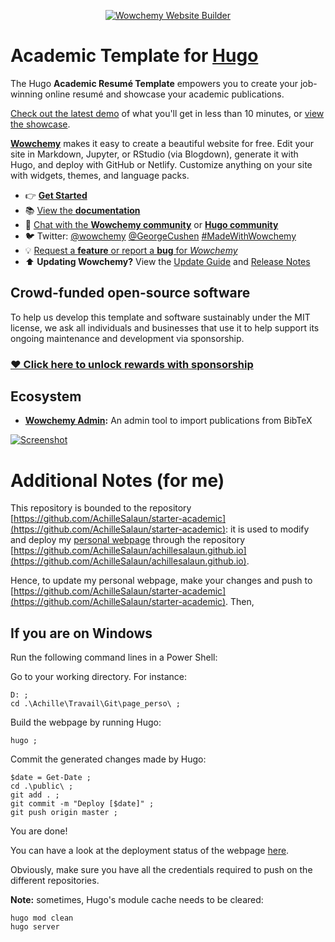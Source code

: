 <p align="center"><a href="https://wowchemy.com" target="_blank" rel="noopener"><img src="https://wowchemy.com/img/logo_200px.png" alt="Wowchemy Website Builder"></a></p>

# Academic Template for [Hugo](https://github.com/gohugoio/hugo)

The Hugo **Academic Resumé Template** empowers you to create your job-winning online resumé and showcase your academic publications.

[Check out the latest demo](https://academic-demo.netlify.app) of what you'll get in less than 10 minutes, or [view the showcase](https://wowchemy.com/user-stories/).

[**Wowchemy**](https://wowchemy.com) makes it easy to create a beautiful website for free. Edit your site in Markdown, Jupyter, or RStudio (via Blogdown), generate it with Hugo, and deploy with GitHub or Netlify. Customize anything on your site with widgets, themes, and language packs.

- 👉 [**Get Started**](https://wowchemy.com/docs/install/)
- 📚 [View the **documentation**](https://wowchemy.com/docs/)
- 💬 [Chat with the **Wowchemy community**](https://discord.gg/z8wNYzb) or [**Hugo community**](https://discourse.gohugo.io)
- 🐦 Twitter: [@wowchemy](https://twitter.com/wowchemy) [@GeorgeCushen](https://twitter.com/GeorgeCushen) [#MadeWithWowchemy](https://twitter.com/search?q=(%23MadeWithWowchemy%20OR%20%23MadeWithAcademic)&src=typed_query)
- 💡 [Request a **feature** or report a **bug** for _Wowchemy_](https://github.com/wowchemy/wowchemy-hugo-modules/issues)
- ⬆️ **Updating Wowchemy?** View the [Update Guide](https://wowchemy.com/docs/update/) and [Release Notes](https://wowchemy.com/updates/)

## Crowd-funded open-source software

To help us develop this template and software sustainably under the MIT license, we ask all individuals and businesses that use it to help support its ongoing maintenance and development via sponsorship.

### [❤️ Click here to unlock rewards with sponsorship](https://wowchemy.com/plans/)

## Ecosystem

* **[Wowchemy Admin](https://github.com/wowchemy/wowchemy-admin/):** An admin tool to import publications from BibTeX

[![Screenshot](https://raw.githubusercontent.com/wowchemy/wowchemy-hugo-modules/master/academic.png)](https://wowchemy.com)

# Additional Notes (for me)

This repository is bounded to the repository [https://github.com/AchilleSalaun/starter-academic](https://github.com/AchilleSalaun/starter-academic): it is used to modify and deploy my [personal webpage](https://achillesalaun.github.io/) through the repository [https://github.com/AchilleSalaun/achillesalaun.github.io](https://github.com/AchilleSalaun/achillesalaun.github.io).

Hence, to update my personal webpage, make your changes and push to [https://github.com/AchilleSalaun/starter-academic](https://github.com/AchilleSalaun/starter-academic).
Then,

## If you are on Windows

Run the following command lines in a Power Shell:

Go to your working directory.
For instance:

```
D: ;
cd .\Achille\Travail\Git\page_perso\ ;
```

Build the webpage by running Hugo:

```
hugo ;
```

Commit the generated changes made by Hugo:

```
$date = Get-Date ;
cd .\public\ ;
git add . ;
git commit -m "Deploy [$date]" ;
git push origin master ;
```

You are done!

You can have a look at the deployment status of the webpage [here](https://github.com/AchilleSalaun/achillesalaun.github.io/deployments/activity_log?environment=github-pages).

Obviously, make sure you have all the credentials required to push on the different repositories.

**Note:** sometimes, Hugo's module cache needs to be cleared:
```
hugo mod clean
hugo server
```

<!--
[![Analytics](https://ga-beacon.appspot.com/UA-78646709-2/academic-kickstart/readme?pixel)](https://github.com/igrigorik/ga-beacon)
-->
